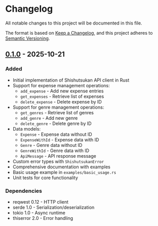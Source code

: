# Changelog

All notable changes to this project will be documented in this file.

The format is based on [Keep a Changelog](https://keepachangelog.com/en/1.0.0/),
and this project adheres to [Semantic Versioning](https://semver.org/spec/v2.0.0.html).

## [0.1.0] - 2025-10-21

### Added
- Initial implementation of Shishutsukan API client in Rust
- Support for expense management operations:
  - `add_expense` - Add new expense entries
  - `get_expenses` - Retrieve list of expenses
  - `delete_expense` - Delete expense by ID
- Support for genre management operations:
  - `get_genres` - Retrieve list of genres
  - `add_genre` - Add new genre
  - `delete_genre` - Delete genre by ID
- Data models:
  - `Expense` - Expense data without ID
  - `ExpenseWithId` - Expense data with ID
  - `Genre` - Genre data without ID
  - `GenreWithId` - Genre data with ID
  - `ApiMessage` - API response message
- Custom error types with `ShishutsukanError`
- Comprehensive documentation with examples
- Basic usage example in `examples/basic_usage.rs`
- Unit tests for core functionality

### Dependencies
- reqwest 0.12 - HTTP client
- serde 1.0 - Serialization/deserialization
- tokio 1.0 - Async runtime
- thiserror 2.0 - Error handling

[0.1.0]: https://github.com/petitstrawberry/shishutsukan-rs/releases/tag/v0.1.0
